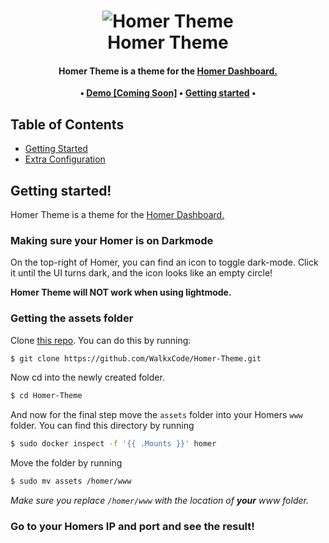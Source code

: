 <h1 align="center">
 <img
  alt="Homer Theme"
  src="https://raw.githubusercontent.com/WalkxCode/Homer-Theme/main/preview.png">
    <br/>
    Homer Theme
</h1>

<h4 align="center">
  Homer Theme is a theme for the <a href="https://github.com/bastienwirtz/homer">Homer Dashboard.</a>
</h4>

<p align="center">
 <strong>
   •
  <a href="#">Demo [Coming Soon]</a>
   •
  <a href="#getting-started">Getting started</a>
   •
 </strong>
</p>

## Table of Contents
- [Getting Started](#getting-started)
- [Extra Configuration](docs/extra-configuration.md)

## Getting started!

Homer Theme is a theme for the [Homer Dashboard.](https://github.com/bastienwirtz/homer)

### Making sure your Homer is on Darkmode

On the top-right of Homer, you can find an icon to toggle dark-mode. Click it until the UI turns dark, and the icon looks like an empty circle!

**Homer Theme will NOT work when using lightmode.**


### Getting the assets folder

Clone [this repo](https://github.com/WalkxCode/Homer-Theme). You can do this by running:

```sh
$ git clone https://github.com/WalkxCode/Homer-Theme.git
```

Now cd into the newly created folder.

```sh
$ cd Homer-Theme
```

And now for the final step move the `assets` folder into your Homers `www` folder.
You can find this directory by running

```sh
$ sudo docker inspect -f '{{ .Mounts }}' homer
```

Move the folder by running

```sh
$ sudo mv assets /homer/www
```
_Make sure you replace `/homer/www` with the location of **your** www folder._


### Go to your Homers IP and port and see the result!
